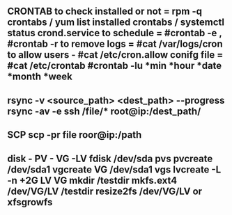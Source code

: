 CRONTAB
to check installed  or not = rpm -q crontabs / yum list installed crontabs / systemctl status crond.service
to schedule = #crontab -e , #crontab -r to remove
logs = #cat /var/logs/cron
to allow users - #cat /etc/cron.allow
conifg file = #cat /etc/crontab
              #crontab -lu <user-name>
*min *hour *date *month *week
-----------------------------------------------------------------------

rsync -v <source_path> <dest_path> --progress
rsync -av -e ssh /file/* root@ip:/dest_path/
-------------------------------------------------------------------------
SCP
scp -pr file roor@ip:/path
--------------------------------------------------------------------------
disk - PV - VG -LV
fdisk /dev/sda
pvs
pvcreate /dev/sda1
vgcreate VG /dev/sda1
vgs
lvcreate -L -n +2G LV VG
mkdir /testdir
mkfs.ext4 /dev/VG/LV /testdir
resize2fs /dev/VG/LV  or xfsgrowfs
-----------------------------------------
